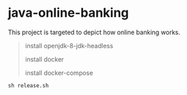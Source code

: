 # java-online-banking


This project is targeted to depict how online banking works.



> install openjdk-8-jdk-headless
> 
> install docker
> 
> install docker-compose


`sh release.sh`
